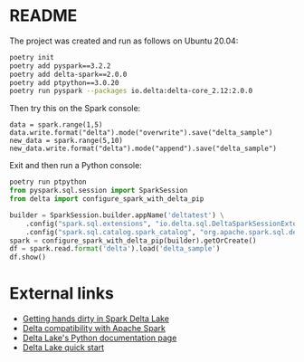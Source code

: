 # README

The project was created and run as follows on Ubuntu 20.04:

```Bash
poetry init
poetry add pyspark==3.2.2
poetry add delta-spark==2.0.0
poetry add ptpython==3.0.20
poetry run pyspark --packages io.delta:delta-core_2.12:2.0.0
```

Then try this on the Spark console:

```Spark
data = spark.range(1,5)
data.write.format("delta").mode("overwrite").save("delta_sample")
new_data = spark.range(5,10)
new_data.write.format("delta").mode("append").save("delta_sample")
```

Exit and then run a Python console:

```Python
poetry run ptpython
from pyspark.sql.session import SparkSession
from delta import configure_spark_with_delta_pip

builder = SparkSession.builder.appName('deltatest') \
    .config("spark.sql.extensions", "io.delta.sql.DeltaSparkSessionExtension") \
    .config("spark.sql.catalog.spark_catalog", "org.apache.spark.sql.delta.catalog.DeltaCatalog")
spark = configure_spark_with_delta_pip(builder).getOrCreate()
df = spark.read.format('delta').load('delta_sample')
df.show()
```

# External links

* [Getting hands dirty in Spark Delta Lake](https://medium.com/analytics-vidhya/getting-hands-dirty-in-spark-delta-lake-1963921e4de6)
* [Delta compatibility with Apache Spark](https://docs.delta.io/latest/releases.html)
* [Delta Lake's Python documentation page](https://docs.delta.io/latest/api/python/index.html)
* [Delta Lake quick start](https://docs.delta.io/latest/quick-start.html#set-up-apache-spark-with-delta-lake)
